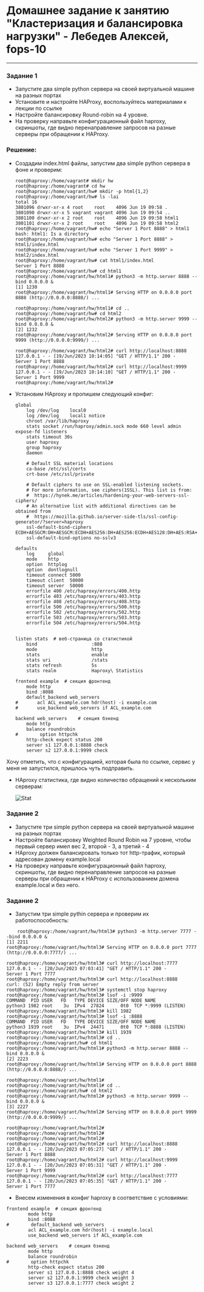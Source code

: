 # Домашнее задание к занятию "Кластеризация и балансировка нагрузки" - Лебедев Алексей, fops-10



---

### Задание 1   


- Запустите два simple python сервера на своей виртуальной машине на разных портах
- Установите и настройте HAProxy, воспользуйтесь материалами к лекции по ссылке
- Настройте балансировку Round-robin на 4 уровне.
- На проверку направьте конфигурационный файл haproxy, скриншоты, где видно перенаправление запросов на разные серверы при обращении к HAProxy.

### Решение:  

  - Создадим index.html файлы, запустим два simple python сервера в фоне и проверим:

    ```
    root@haproxy:/home/vagrant# mkdir hw
    root@haproxy:/home/vagrant# cd hw
    root@haproxy:/home/vagrant/hw# mkdir -p html{1,2}
    root@haproxy:/home/vagrant/hw# ls -lai
    total 16
    3801096 drwxr-xr-x 4 root    root    4096 Jun 19 09:58 .
    3801090 drwxr-xr-x 5 vagrant vagrant 4096 Jun 19 09:54 ..
    3801100 drwxr-xr-x 2 root    root    4096 Jun 19 09:58 html1
    3801101 drwxr-xr-x 2 root    root    4096 Jun 19 09:58 html2
    root@haproxy:/home/vagrant/hw# echo "Server 1 Port 8888" > html1
    bash: html1: Is a directory
    root@haproxy:/home/vagrant/hw# echo "Server 1 Port 8888" > html1/index.html
    root@haproxy:/home/vagrant/hw# echo "Server 1 Port 9999" > html2/index.html
    root@haproxy:/home/vagrant/hw# cat html1/index.html
    Server 1 Port 8888
    root@haproxy:/home/vagrant/hw# cd html1
    root@haproxy:/home/vagrant/hw/html1# python3 -m http.server 8888 --bind 0.0.0.0 &
    [1] 1230
    root@haproxy:/home/vagrant/hw/html1# Serving HTTP on 0.0.0.0 port 8888 (http://0.0.0.0:8888/) ...

    root@haproxy:/home/vagrant/hw/html1# cd ..
    root@haproxy:/home/vagrant/hw# cd html2
    root@haproxy:/home/vagrant/hw/html2# python3 -m http.server 9999 --bind 0.0.0.0 &
    [2] 1232
    root@haproxy:/home/vagrant/hw/html2# Serving HTTP on 0.0.0.0 port 9999 (http://0.0.0.0:9999/) ...

    root@haproxy:/home/vagrant/hw/html2# curl http://localhost:8888
    127.0.0.1 - - [19/Jun/2023 10:14:05] "GET / HTTP/1.1" 200 -
    Server 1 Port 8888
    root@haproxy:/home/vagrant/hw/html2# curl http://localhost:9999
    127.0.0.1 - - [19/Jun/2023 10:14:10] "GET / HTTP/1.1" 200 -
    Server 1 Port 9999
    root@haproxy:/home/vagrant/hw/html2#

    ```

  - Установим HAproxy и пропишем следующий конфиг:

    ```
    global
        log /dev/log    local0
        log /dev/log    local1 notice
        chroot /var/lib/haproxy
        stats socket /run/haproxy/admin.sock mode 660 level admin expose-fd listeners
        stats timeout 30s
        user haproxy
        group haproxy
        daemon

        # Default SSL material locations
        ca-base /etc/ssl/certs
        crt-base /etc/ssl/private

        # Default ciphers to use on SSL-enabled listening sockets.
        # For more information, see ciphers(1SSL). This list is from:
        #  https://hynek.me/articles/hardening-your-web-servers-ssl-ciphers/
        # An alternative list with additional directives can be obtained from
        #  https://mozilla.github.io/server-side-tls/ssl-config-generator/?server=haproxy
        ssl-default-bind-ciphers ECDH+AESGCM:DH+AESGCM:ECDH+AES256:DH+AES256:ECDH+AES128:DH+AES:RSA+AESGCM:RSA+AES:!aNULL:!MD5:!DSS
        ssl-default-bind-options no-sslv3

    defaults
        log     global
        mode    http
        option  httplog
        option  dontlognull
        timeout connect 5000
        timeout client  50000
        timeout server  50000
        errorfile 400 /etc/haproxy/errors/400.http
        errorfile 403 /etc/haproxy/errors/403.http
        errorfile 408 /etc/haproxy/errors/408.http
        errorfile 500 /etc/haproxy/errors/500.http
        errorfile 502 /etc/haproxy/errors/502.http
        errorfile 503 /etc/haproxy/errors/503.http
        errorfile 504 /etc/haproxy/errors/504.http


    listen stats  # веб-страница со статистикой
        bind                    :888
        mode                    http
        stats                   enable
        stats uri               /stats
        stats refresh           5s
        stats realm             Haproxy\ Statistics

    frontend example  # секция фронтенд
        mode http
        bind :8088
        default_backend web_servers
    #       acl ACL_example.com hdr(host) -i example.com
    #       use_backend web_servers if ACL_example.com

    backend web_servers    # секция бэкенд
        mode http
        balance roundrobin
    #        option httpchk
        http-check expect status 200
        server s1 127.0.0.1:8888 check
        server s2 127.0.0.1:9999 check
    ```

Хочу отметить, что с конфигурацией, которая была по ссылке, сервис у меня не запустился, пришлось чуть подправить.  


- HAproxy статистика, где видно количество обращений к нескольким серверам:

  ![Stat](img/haproxy_stat.JPG)

### Задание 2  

- Запустите три simple python сервера на своей виртуальной машине на разных портах
- Настройте балансировку Weighted Round Robin на 7 уровне, чтобы первый сервер имел вес 2, второй - 3, а третий - 4
- HAproxy должен балансировать только тот http-трафик, который адресован домену example.local
- На проверку направьте конфигурационный файл haproxy, скриншоты, где видно перенаправление запросов на разные серверы при обращении к HAProxy c использованием домена example.local и без него.

### Задание 2 


- Запустим три simple pythin сервера и проверим их работоспособность:

```
    root@haproxy:/home/vagrant/hw/html3# python3 -m http.server 7777 --bind 0.0.0.0 &
[1] 2211
root@haproxy:/home/vagrant/hw/html3# Serving HTTP on 0.0.0.0 port 7777 (http://0.0.0.0:7777/) ...

root@haproxy:/home/vagrant/hw/html3# curl http://localhost:7777
127.0.0.1 - - [20/Jun/2023 07:03:41] "GET / HTTP/1.1" 200 -
Server 1 Port 7777
root@haproxy:/home/vagrant/hw/html3# curl http://localhost:8888
curl: (52) Empty reply from server
root@haproxy:/home/vagrant/hw/html3# systemctl stop haproxy
root@haproxy:/home/vagrant/hw/html3# lsof -i :9999
COMMAND  PID USER   FD   TYPE DEVICE SIZE/OFF NODE NAME
python3 1982 root    3u  IPv4  27824      0t0  TCP *:9999 (LISTEN)
root@haproxy:/home/vagrant/hw/html3# kill 1982
root@haproxy:/home/vagrant/hw/html3# lsof -i :8888
COMMAND  PID USER   FD   TYPE DEVICE SIZE/OFF NODE NAME
python3 1939 root    3u  IPv4  24471      0t0  TCP *:8888 (LISTEN)
root@haproxy:/home/vagrant/hw/html3# kill 1939
root@haproxy:/home/vagrant/hw/html3# cd ..
root@haproxy:/home/vagrant/hw# cd html1
root@haproxy:/home/vagrant/hw/html1# python3 -m http.server 8888 --bind 0.0.0.0 &
[2] 2223
root@haproxy:/home/vagrant/hw/html1# Serving HTTP on 0.0.0.0 port 8888 (http://0.0.0.0:8888/) ...

root@haproxy:/home/vagrant/hw/html1#
root@haproxy:/home/vagrant/hw/html1# cd ..
root@haproxy:/home/vagrant/hw# cd html2
root@haproxy:/home/vagrant/hw/html2# python3 -m http.server 9999 --bind 0.0.0.0 &
[3] 2227
root@haproxy:/home/vagrant/hw/html2# Serving HTTP on 0.0.0.0 port 9999 (http://0.0.0.0:9999/) ...

root@haproxy:/home/vagrant/hw/html2#
root@haproxy:/home/vagrant/hw/html2#
root@haproxy:/home/vagrant/hw/html2#
root@haproxy:/home/vagrant/hw/html2# curl http://localhost:8888
127.0.0.1 - - [20/Jun/2023 07:05:27] "GET / HTTP/1.1" 200 -
Server 1 Port 8888
root@haproxy:/home/vagrant/hw/html2# curl http://localhost:9999
127.0.0.1 - - [20/Jun/2023 07:05:31] "GET / HTTP/1.1" 200 -
Server 1 Port 9999
root@haproxy:/home/vagrant/hw/html2# curl http://localhost:7777
127.0.0.1 - - [20/Jun/2023 07:05:35] "GET / HTTP/1.1" 200 -
Server 1 Port 7777

```


- Внесем изменения в конфиг haproxy в соответствие с условиями:

```
frontend example  # секция фронтенд
        mode http
        bind :8088
#        default_backend web_servers
        acl ACL_example.com hdr(host) -i example.local
        use_backend web_servers if ACL_example.com

backend web_servers    # секция бэкенд
        mode http
        balance roundrobin
#        option httpchk
        http-check expect status 200
        server s1 127.0.0.1:8888 check weight 4
        server s2 127.0.0.1:9999 check weight 3
        server s3 127.0.0.1:7777 check weight 2

```


     
      
